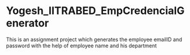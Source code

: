# Yogesh_IITRABED_EmpCredencialGenerator
This is an assignment project which generates the employee emailID and password with the help of employee name and his department
